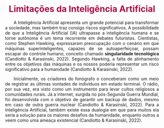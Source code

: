 <h1 style="color: #ab0746; font-weight: bold; text-align: center">Limitações da Inteligência Artificial</h1> 


<!-- fazer a descrição PAS desse problema -->

<div style="text-indent: 2em; text-align: justify;">

<p> A Inteligência Artificial apresenta um grande potencial para transformar a sociedade, mas também traz consigo riscos significativos. A possibilidade de que a Inteligência Artificial (IA) ultrapasse a inteligência humana e se torne autônoma é um tema recorrente em debates futuristas. Cientistas, como Stephen Hawking, expressaram preocupação com o cenário em que máquinas superinteligentes, capazes de se autoaperfeiçoar, possam escapar do controle humano, conceito chamado <b>singularidade tecnológica</b> (Candiotto & Karasinski, 2022). Segundo Hawking, a falta de alinhamento entre os objetivos das máquinas e os nossos poderia representar um risco significativo para a humanidade (Candiotto & Karasinski, 2022).
</p>

<p>
Inicialmente, os criadores do fonógrafo o conceberam como um meio de registrar as últimas vontades de indivíduos em estado terminal. O rádio, por sua vez, era visto como um instrumento para levar cultos religiosos a comunidades rurais. Já a internet, surgida no pós-Segunda Guerra Mundial, foi desenvolvida com o objetivo de garantir um backup de dados, mesmo em caso de outra guerra nuclear (Candiotto & Karasinski, 2022). Para a Inteligência Artificial, também existe essa dualogia em que para muitos ela seria a solução para os maiores desafios da humanidade, enquanto outros a veem como uma ameaça existencial (Candiotto & Karasinski, 2022). 
</p>

<!-- Como todo modelo estatístico, as redes neu-rais profundas são projetadas para generalizar a partir de uma amostra (nesse caso, amostras formadas por grandes conjuntos de dados, big data). O viés refere-se ao erro que pode ocorrer nesse processo de ge-neralização (Cozman; Kaufman, 2022) -->


</div>